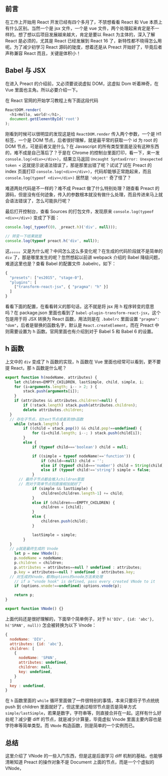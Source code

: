 ## 前言
在工作上开始用 React 开发已经有四个多月了，不禁想看看 React 和 Vue 本质上有什么区别。当然一个是 jsx 文件，一个是 vue 文件，两个处理起来肯定是不一样的。想了想以后项目发展越来越大，肯定是要以 React 为主体的，深入了解 React 是必须的，尤其是 React 已经发展到 React 16 了，新特性都不晓得怎么用呢。为了减少初学习 React 源码的陡度，想着还是从 Preact 开始好了，毕竟后者声称兼容 React 而且，关键是体积小！

## Babel 与 JSX
在进入 Preact 的介绍前，又必须要说说虚拟 DOM，这虚拟 Dom 听着神奇，在 Vue 里面也主角。所以必要介绍一下。

在 React 官网的开始学习教程上有下面这段代码
```javascript
ReactDOM.render(
  <h1>Hello, world!</h1>,
  document.getElementById('root')
);
```

刚看到时候可以很明显的发现这是给 `ReactDOM.render` 传入两个参数，一个是 H1 标签，一个是 DOM 节点，后者很好理解，就是最平常的获取一个 id 为 root 的 DOM 节点，可是前者又是什么？在 Javascript 的所有类型里面是没有这种东西的，难不成是自己落后了？于是在 Chrome 的控制台里面打印，看一下，来一发 `console.log(<div></div>)`，结果立马返回 `Uncaught SyntaxError: Unexpected token <` 这就提示说语法错误了，那是那里出错了呢？试试了试在 Preact 的 index 页面打印 `console.log(<div></div>)`，代码却能够正常跑起来，而且 `console.log(typeof <div></div>)` 居然是 `'object'` 奇了怪了？

难道两处代码是不一样的？难不成 Preact 做了什么特别处理？随查看 Preact 的源码，但是没有任何迹象，传入的参数根本就没有做什么处理，而且传进来马上就会语法错误了，怎么可能执行呢？

最后打开控制台，查看 Sources 的打包文件，发现原来 `console.log(typeof <div></div>)` 变成了下面：
```javascript
console.log(_typeof((0, _preact.h)('div', null)));

// 转变一下结果就是
console.log(typeof preact.h('div', null));
```

这。。。。。又是为什么呢？中间怎么这么多变化呢？在生成的代码阶段就不是简单的 `div` 了，那是哪里发生的呢？忽然想起以前讲 webpack 介绍的 Babel 降级问题，难道这里也是？查看 Babel 的配置文件 .babelrc，如下：
```javascript
{
  "presets": ["es2015", "stage-0"],
  "plugins": [
    ["transform-react-jsx", { "pragma": "h" }]
  ]
}
```

看看下面的配置，在看看转义的那句话，这不就是将 jsx 用 h 程序转变的意思吗？在 package.json 里面也看到了 `babel-plugin-transform-react-jsx`，这个包是用于将 JSX 转换为 React 函数，用法则是在 `.babelrc` 里面设置 `"pragma": "dom"`，后者是替换的函数名字，默认是 `React.createElement`，而在 Preact 中则需要设置为 h 函数。官网里面也有介绍到对于 Babel 5 和 Babel 6 的设置。

## h 函数
上文中的 `div` 变成了 h 函数的实现，h 函数在 Vue 里面也经常可以看到，更不要提 React，那 `h` 函数是什么呢？
```javascript
export function h(nodeName, attributes) {
	let children=EMPTY_CHILDREN, lastSimple, child, simple, i;
	for (i=arguments.length; i-- > 2; ) {
		stack.push(arguments[i]);
	}
	if (attributes && attributes.children!=null) {
		if (!stack.length) stack.push(attributes.children);
		delete attributes.children;
  }
  // 存在子节点，如text节点或者其他h函数
	while (stack.length) {
		if ((child = stack.pop()) && child.pop!==undefined) {
			for (i=child.length; i--; ) stack.push(child[i]);
		}
		else {
			if (typeof child==='boolean') child = null;

			if ((simple = typeof nodeName!=='function')) {
				if (child==null) child = '';
				else if (typeof child==='number') child = String(child);
				else if (typeof child!=='string') simple = false;
			}
      // 最终子节点都会推入children里面
      // 而对于简单节点则直接相加就好了
			if (simple && lastSimple) {
				children[children.length-1] += child;
			}
			else if (children===EMPTY_CHILDREN) {
				children = [child];
			}
			else {
				children.push(child);
			}

			lastSimple = simple;
		}
  }
  // p就是最终生成的 Vnode
	let p = new VNode();
	p.nodeName = nodeName;
	p.children = children;
	p.attributes = attributes==null ? undefined : attributes;
	p.key = attributes==null ? undefined : attributes.key;
  // 对生成的Vnode，都用options的vnode方法来处理
	// if a "vnode hook" is defined, pass every created VNode to it
	if (options.vnode!==undefined) options.vnode(p);

	return p;
}

export function VNode() {}
```

上面代码还是很好理解的，下面举个简单例子，对于 `h('DIV', {id: 'abc'}, h('SPAN', null))` 怎会被转换为以下 Vnode：
```javascript
{
  nodeName: 'DIV',
  attributes: {id: 'abc'},
  children: [
    {
      nodeName: 'SPAN',
      attributes: undefined,
      children: null,
      key: undefined,
    }
  ]
  key : undefined,
}
```

在 `h` 函数里面的 `while` 循环里面做了一件很特别的事情，本来只要将子节点统统 push 到 children 里面就好了，但这里通过相邻节点是否是简单方式 `simple/lastSimple`，若果是数字，字符串等，则直接合并在一起。这样有什么好处呢？减少要 diff 的节点，就是减少计算量，毕竟虚拟 Vnode 里面主要内容也是字符串等简单类型。而 `VNode` 构造函数，则是简单的一个实例而已。

## 总结
这里介绍了 VNode 的一些入门东西，但是这是后面学习 diff 机制的基础，也能够清晰知道 Preact 的操作对象不是 Document 上面的节点，而是一个个虚拟的 VNode，